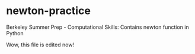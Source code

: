 # newton-practice
Berkeley Summer Prep - Computational Skills: Contains newton function in Python

Wow, this file is edited now!